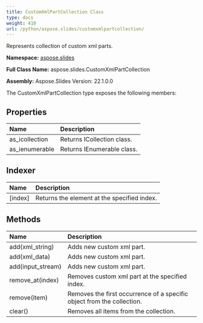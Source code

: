 ```yaml
---
title: CustomXmlPartCollection Class
type: docs
weight: 410
url: /python/aspose.slides/customxmlpartcollection/
---
```


Represents collection of custom xml parts.

**Namespace:** [aspose.slides](/python/aspose.slides/)

**Full Class Name:** aspose.slides.CustomXmlPartCollection

**Assembly:**  Aspose.Slides Version: 22.1.0.0

The CustomXmlPartCollection type exposes the following members:
## **Properties**
|**Name**|**Description**|
| :- | :- |
|as_icollection|Returns ICollection class.|
|as_ienumerable|Returns IEnumerable class.|
## **Indexer**
|**Name**|**Description**|
| :- | :- |
|[index]|Returns the element at the specified index.|
## **Methods**
|**Name**|**Description**|
| :- | :- |
|add(xml_string)|Adds new custom xml part.|
|add(xml_data)|Adds new custom xml part.|
|add(input_stream)|Adds new custom xml part.|
|remove_at(index)|Removes custom xml part at the specified index.|
|remove(item)|Removes the first occurrence of a specific object from the collection.|
|clear()|Removes all items from the collection.|
